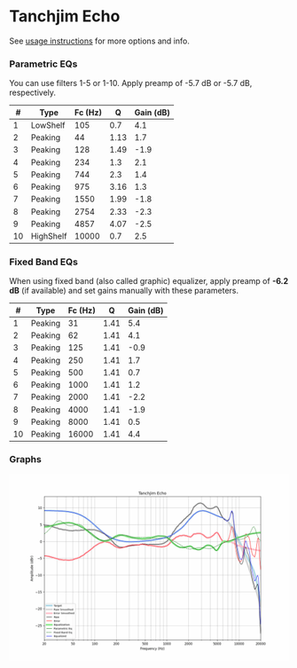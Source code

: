 # Tanchjim Echo
See [usage instructions](https://github.com/jaakkopasanen/AutoEq#usage) for more options and info.

### Parametric EQs
You can use filters 1-5 or 1-10. Apply preamp of -5.7 dB or -5.7 dB, respectively.

|   # | Type      |   Fc (Hz) |    Q |   Gain (dB) |
|-----|-----------|-----------|------|-------------|
|   1 | LowShelf  |       105 | 0.7  |         4.1 |
|   2 | Peaking   |        44 | 1.13 |         1.7 |
|   3 | Peaking   |       128 | 1.49 |        -1.9 |
|   4 | Peaking   |       234 | 1.3  |         2.1 |
|   5 | Peaking   |       744 | 2.3  |         1.4 |
|   6 | Peaking   |       975 | 3.16 |         1.3 |
|   7 | Peaking   |      1550 | 1.99 |        -1.8 |
|   8 | Peaking   |      2754 | 2.33 |        -2.3 |
|   9 | Peaking   |      4857 | 4.07 |        -2.5 |
|  10 | HighShelf |     10000 | 0.7  |         2.5 |

### Fixed Band EQs
When using fixed band (also called graphic) equalizer, apply preamp of **-6.2 dB** (if available) and set gains manually with these parameters.

|   # | Type    |   Fc (Hz) |    Q |   Gain (dB) |
|-----|---------|-----------|------|-------------|
|   1 | Peaking |        31 | 1.41 |         5.4 |
|   2 | Peaking |        62 | 1.41 |         4.1 |
|   3 | Peaking |       125 | 1.41 |        -0.9 |
|   4 | Peaking |       250 | 1.41 |         1.7 |
|   5 | Peaking |       500 | 1.41 |         0.7 |
|   6 | Peaking |      1000 | 1.41 |         1.2 |
|   7 | Peaking |      2000 | 1.41 |        -2.2 |
|   8 | Peaking |      4000 | 1.41 |        -1.9 |
|   9 | Peaking |      8000 | 1.41 |         0.5 |
|  10 | Peaking |     16000 | 1.41 |         4.4 |

### Graphs
![](./Tanchjim%20Echo.png)
